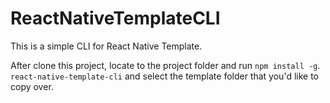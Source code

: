 # ReactNativeTemplateCLI
This is a simple CLI for React Native Template.

After clone this project, locate to the project folder and run `npm install -g`.
`react-native-template-cli` and select the template folder that you'd like to copy over.
